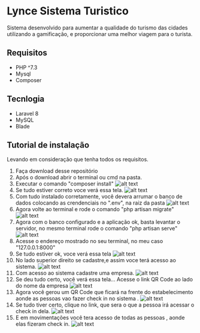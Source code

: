 # Lynce Sistema Turistico

Sistema desenvolvido para aumentar a qualidade do turismo das cidades utilizando a gamificação, e proporcionar uma melhor viagem para o turista.

## Requisitos

- PHP   ^7.3
- Mysql
- Composer

## Tecnlogia
- Laravel 8
- MySQL
- Blade

## Tutorial de instalação

Levando em consideração que tenha todos os requisitos.

1. Faça download desse repositório
2. Após o download abrir o terminal ou cmd na pasta.
3. Executar o comando "composer install"
![alt text](https://i.imgur.com/rFt9DQG.png)
4. Se tudo estiver correto voce verá essa tela.
![alt text](https://i.imgur.com/ZNclVVh.png)
5. Com tudo  instalado corretamente, você devera arrumar o banco de dados colocando as crendenciais no ".env", na raiz da pasta
![alt text](https://i.imgur.com/3sSEXFC.png)
6. Agora volte ao terminal e rode o comando "php artisan migrate"
![alt text](https://i.imgur.com/W6HO6Cw.png)
7. Agora com o banco configurado e a aplicação ok, basta levantar o servidor, no mesmo terminal rode o comando "php artisan serve"
![alt text](https://i.imgur.com/Pb6eIiQ.png)
8. Acesse o endereço mostrado no seu terminal, no meu caso "127.0.0.1:8000"
9. Se tudo estiver ok, voce verá essa tela 
![alt text](https://i.imgur.com/dMJecfy.png)
10. No lado superior direito se cadastre,e assim voce terá acesso ao sistema.
![alt text](https://i.imgur.com/ybgc8Ri.png)
11. Com acesso ao sistema cadastre uma empresa.
![alt text](https://i.imgur.com/oZvAA2R.png)
12. Se deu tudo certo, você verá essa tela... Acesse o link QR Code ao lado do nome da empresa
![alt text](https://i.imgur.com/6OLvjCH.png)
13. Agora você gerou um QR Code que ficará na frente do estabelecimento aonde as pessoas vao fazer check in no sistema .
![alt text](https://i.imgur.com/vt7wWKL.png)
14. Se tudo tiver certo, clique no link, que sera o que a pessoa irá acessar o check in dela.
![alt text](https://i.imgur.com/TodY9p7.png)
15. E em movimentações você tera acesso de todas as pessoas , aonde elas fizeram check in.
![alt text](https://i.imgur.com/o2MPzsK.png)


